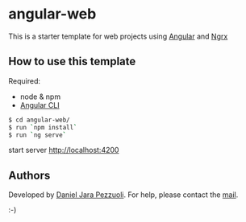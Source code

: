 # angular-web

This is a starter template for web projects using [Angular](https://angular.io/) and [Ngrx](https://ngrx.io/)

## How to use this template

Required:

-   node & npm
-   [Angular CLI](https://github.com/angular/angular-cli)

```bash
$ cd angular-web/
$ run `npm install`
$ run `ng serve`
```

start server [http://localhost:4200](http://localhost:4200)

## Authors

Developed by [Daniel Jara Pezzuoli](http://dpezz.me).
For help, please contact the [mail](mailto:jara.pezzuoli@gmail.com).

:-)
